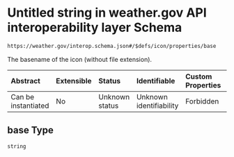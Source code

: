 # Untitled string in weather.gov API interoperability layer Schema

```txt
https://weather.gov/interop.schema.json#/$defs/icon/properties/base
```

The basename of the icon (without file extension).

| Abstract            | Extensible | Status         | Identifiable            | Custom Properties | Additional Properties | Access Restrictions | Defined In                                                                                                 |
| :------------------ | :--------- | :------------- | :---------------------- | :---------------- | :-------------------- | :------------------ | :--------------------------------------------------------------------------------------------------------- |
| Can be instantiated | No         | Unknown status | Unknown identifiability | Forbidden         | Allowed               | none                | [interop-layer.schema.json\*](../../../api-interop-layer/interop-layer.schema.json "open original schema") |

## base Type

`string`
